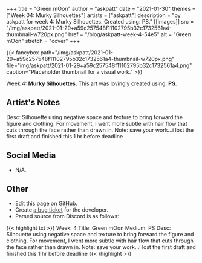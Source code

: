 +++
title =       "Green mOon"
author =      "askpatt"
date =        "2021-01-30"
themes =      ["Week 04: Murky Silhouettes"]
artists =     ["askpatt"]
description = "by askpatt for week 4: Murky Silhouettes. Created using: PS."
[[images]]
              src = "/img/askpatt/2021-01-29+a59c257548f11102795b32c1732561a4-thumbnail-w720px.png"
              href = "/blog/askpatt-week-4-54e5"
              alt = "Green mOon"
              stretch = "cover"
+++


{{< fancybox path="/img/askpatt/2021-01-29+a59c257548f11102795b32c1732561a4-thumbnail-w720px.png" file="img/askpatt/2021-01-29+a59c257548f11102795b32c1732561a4.png" caption="Placeholder thumbnail for a visual work." >}}


Week 4: **Murky Silhouettes**. This art was lovingly created using: **PS**.

## Artist's Notes

Desc: Silhouette using negative space and texture to bring forward the figure  and clothing. For movement, I went more subtle with hair flow that cuts through the face rather than drawn in. 
Note: save your work...i lost the first draft and finished this 1 hr before deadline

## Social Media

- N/A.

## Other

- Edit this page on [GitHub](https://github.com/teaminkling/web-refresh/edit/main/content/blog/askpatt-week-4-54e5.md).
- Create [a bug ticket](https://github.com/teaminkling/web-refresh/issues/new?assignees=&labels=bug&template=problem-report.md&title=) for the developer.
- Parsed source from Discord is as follows:

{{< highlight txt >}}
Week: 4
Title: Green mOon
Medium: PS
Desc: Silhouette using negative space and texture to bring forward the figure  and clothing. For movement, I went more subtle with hair flow that cuts through the face rather than drawn in. 
Note: save your work...i lost the first draft and finished this 1 hr before deadline
{{< /highlight >}}